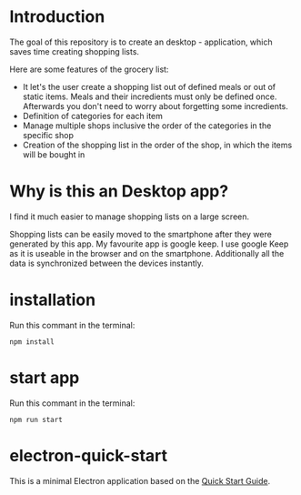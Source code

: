 # Introduction
The goal of this repository is to create an desktop - application, which saves time creating shopping lists.

Here are some features of the grocery list:
- It let's the user create a shopping list out of defined meals or out of static items. Meals and their incredients must only be defined once. Afterwards you don't need to worry about forgetting some incredients.
- Definition of categories for each item
- Manage multiple shops inclusive the order of the categories in the specific shop
- Creation of the shopping list in the order of the shop, in which the items will be bought in

# Why is this an Desktop app?
I find it much easier to manage shopping lists on a large screen.

Shopping lists can be easily moved to the smartphone after they were generated by this app. My favourite app is google keep.
I use google Keep as it is useable in the browser and on the smartphone.
Additionally all the data is synchronized between the devices instantly.

# installation
Run this commant in the terminal:

    npm install

# start app
Run this commant in the terminal:

    npm run start

# electron-quick-start

This is a minimal Electron application based on the [Quick Start Guide](https://electronjs.org/docs/latest/tutorial/quick-start).
